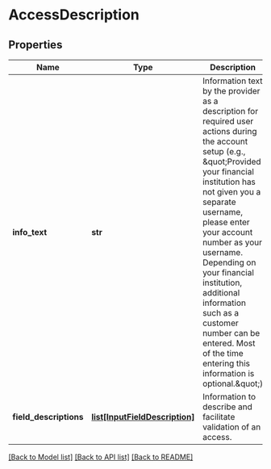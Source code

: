 # AccessDescription

## Properties
Name | Type | Description | Notes
------------ | ------------- | ------------- | -------------
**info_text** | **str** | Information text by the provider as a description for required user actions during the account setup (e.g.,   \&quot;Provided your financial institution has not given you a separate username, please enter  your account number as your username. Depending on your financial institution,  additional information such as a customer number can be entered. Most of the time  entering this information is optional.\&quot;) | [optional] 
**field_descriptions** | [**list[InputFieldDescription]**](InputFieldDescription.md) | Information to describe and facilitate validation of an access. | [optional] 

[[Back to Model list]](../README.md#documentation-for-models) [[Back to API list]](../README.md#documentation-for-api-endpoints) [[Back to README]](../README.md)


